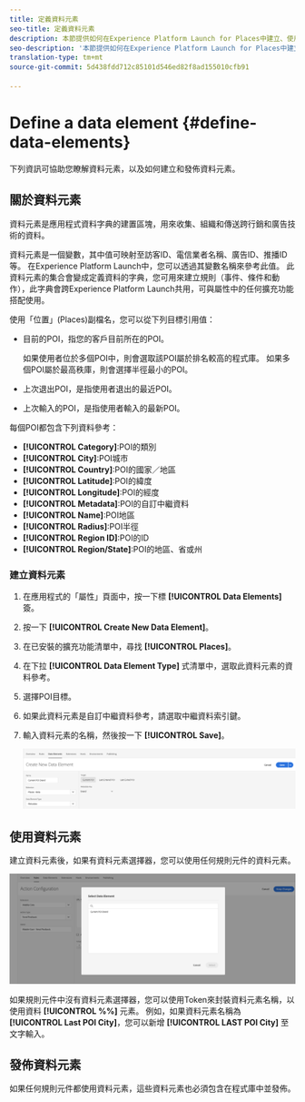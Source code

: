 ```yaml
---
title: 定義資料元素
seo-title: 定義資料元素
description: 本節提供如何在Experience Platform Launch for Places中建立、使用和發佈資料元素的相關資訊。
seo-description: '本節提供如何在Experience Platform Launch for Places中建立、使用和發佈資料元素的相關資訊。 '
translation-type: tm+mt
source-git-commit: 5d438fdd712c85101d546ed82f8ad155010cfb91

---
```



# Define a data element {#define-data-elements}

下列資訊可協助您瞭解資料元素，以及如何建立和發佈資料元素。

## 關於資料元素

資料元素是應用程式資料字典的建置區塊，用來收集、組織和傳送跨行銷和廣告技術的資料。

資料元素是一個變數，其中值可映射至訪客ID、電信業者名稱、廣告ID、推播ID等。 在Experience Platform Launch中，您可以透過其變數名稱來參考此值。 此資料元素的集合會變成定義資料的字典，您可用來建立規則（事件、條件和動作），此字典會跨Experience Platform Launch共用，可與屬性中的任何擴充功能搭配使用。

使用「位置」(Places)副檔名，您可以從下列目標引用值：

* 目前的POI，指您的客戶目前所在的POI。

   如果使用者位於多個POI中，則會選取該POI屬於排名較高的程式庫。 如果多個POI屬於最高秩庫，則會選擇半徑最小的POI。
* 上次退出POI，是指使用者退出的最近POI。
* 上次輸入的POI，是指使用者輸入的最新POI。

每個POI都包含下列資料參考：

* **[!UICONTROL Category]**:POI的類別
* **[!UICONTROL City]**:POI城市
* **[!UICONTROL Country]**:POI的國家／地區
* **[!UICONTROL Latitude]**:POI的緯度
* **[!UICONTROL Longitude]**:POI的經度
* **[!UICONTROL Metadata]**:POI的自訂中繼資料
* **[!UICONTROL Name]**:POI地區
* **[!UICONTROL Radius]**:POI半徑
* **[!UICONTROL Region ID]**:POI的ID
* **[!UICONTROL Region/State]**:POI的地區、省或州

### 建立資料元素

1. 在應用程式的「屬性」頁面中，按一下標 **[!UICONTROL Data Elements]** 簽。

2. 按一下 **[!UICONTROL Create New Data Element]**。

3. 在已安裝的擴充功能清單中，尋找 **[!UICONTROL Places]**。

4. 在下拉 **[!UICONTROL Data Element Type]** 式清單中，選取此資料元素的資料參考。

5. 選擇POI目標。

6. 如果此資料元素是自訂中繼資料參考，請選取中繼資料索引鍵。

7. 輸入資料元素的名稱，然後按一下 **[!UICONTROL Save]**。

   ![建立資料元素](/help/assets/create-de-7-v3.png)


## 使用資料元素

建立資料元素後，如果有資料元素選擇器，您可以使用任何規則元件的資料元素。

![使用資料元素](/help/assets/use-de-v2.png)

如果規則元件中沒有資料元素選擇器，您可以使用Token來封裝資料元素名稱，以使用資料 **[!UICONTROL %%]** 元素。
例如，如果資料元素名稱為 **[!UICONTROL Last POI City]**，您可以新增 **[!UICONTROL LAST POI City]** 至文字輸入。


## 發佈資料元素

如果任何規則元件都使用資料元素，這些資料元素也必須包含在程式庫中並發佈。

